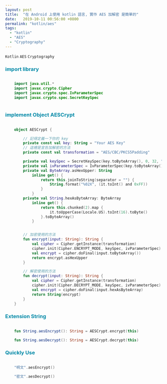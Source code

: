 ```yaml
---
layout: post
title:  "在 Android 上使用 kotlin 語言, 實作 AES 加解密 是簡單的"
date:   2019-10-11 00:56:00 +0800
permalink: "kotlin/aes"
tags: 
  - "kotlin"
  - "AES"
  - "Cryptography" 
---
```


`Kotlin` `AES` `Cryptography`


### <span style="color:#0089A7">import library</span>
 

```kotlin

    import java.util.*
    import javax.crypto.Cipher
    import javax.crypto.spec.IvParameterSpec
    import javax.crypto.spec.SecretKeySpec
    
```

### <span style="color:#0089A7">implement Object AESCrypt</span>


```kotlin

    object AESCrypt {

        // 記得定義一下你的 key
        private const val key: String = "Your AES Key"
        // 這裡是宣告加解密的方法
        private const val transformation = "AES/CBC/PKCS5Padding"

        private val keySpec = SecretKeySpec(key.toByteArray(), 0, 32, "AES")
        private val ivParameterSpec = IvParameterSpec(key.toByteArray(), 0, 16)
        private val ByteArray.asHexUpper: String
            inline get() {
                return this.joinToString(separator = "") {
                    String.format("%02X", (it.toInt() and 0xFF))
                }
            }
        private val String.hexAsByteArray: ByteArray
            inline get() {
                return this.chunked(2).map {
                    it.toUpperCase(Locale.US).toInt(16).toByte()
                }.toByteArray()
            }


        // 加密使用的方法
        fun encrypt(input: String): String {
            val cipher = Cipher.getInstance(transformation)
            cipher.init(Cipher.ENCRYPT_MODE, keySpec, ivParameterSpec)
            val encrypt = cipher.doFinal(input.toByteArray())
            return encrypt.asHexUpper
        }

        // 解密使用的方法
        fun decrypt(input: String): String {
            val cipher = Cipher.getInstance(transformation)
            cipher.init(Cipher.DECRYPT_MODE, keySpec, ivParameterSpec)
            val encrypt = cipher.doFinal(input.hexAsByteArray)
            return String(encrypt)
        }
    }

```

### <span style="color:#0089A7">Extension String</span>

```kotlin

    fun String.aesEncrypt(): String = AESCrypt.encrypt(this)

    fun String.aesDecrypt(): String = AESCrypt.decrypt(this)

```

### <span style="color:#0089A7">Quickly Use</span>

```kotlin

    "明文".aesEncrypt()

    "密文".aesDecrypt()

```